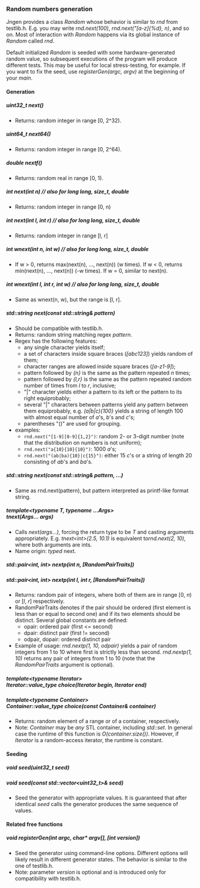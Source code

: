 ### Random numbers generation

Jngen provides a class *Random* whose behavior is similar to *rnd* from testlib.h. E.g. you may write *rnd.next(100)*, *rnd.next("[a-z]{%d}, n)*, and so on.  Most of interaction with *Random* happens via its global instance of *Random* called *rnd*.

Default initialized *Random* is seeded with some hardware-generated random value, so subsequent executions of the program will produce different tests. This may be useful for local stress-testing, for example. If you want to fix the seed, use *registerGen(argc, argv)* at the beginning of your *main*.

#### Generation

##### uint32_t next()
* Returns: random integer in range [0, 2^32).
##### uint64_t next64()
* Returns: random integer in range [0, 2^64).
##### double nextf()
* Returns: random real in range [0, 1).
##### int next(int n) // also for long long, size\_t, double
* Returns: random integer in range [0, n)
##### int next(int l, int r) // also for long long, size\_t, double
* Returns: random integer in range [l, r]
##### int wnext(int n, int w) // also for long long, size\_t, double
* If w > 0, returns max(next(n), ..., next(n)) (w times). If w < 0, returns min(next(n), ..., next(n)) (-w times). If w = 0, similar to next(n).
##### int wnext(int l, int r, int w) // also for long long, size\_t, double
* Same as wnext(n, w), but the range is [l, r].
##### std::string next(const std::string& pattern)
* Should be compatible with testlib.h.
* Returns: random string matching regex *pattern*.
* Regex has the following features:
    * any single character yields itself;
    * a set of characters inside square braces (*[abc123]*) yields random of them;
    * character ranges are allowed inside square braces (*[a-z1-9]*);
    * pattern followed by *{n}* is the same as the pattern repeated *n* times;
    * pattern followed by *{l,r}* is the same as the pattern repeated random number of times from *l* to *r*, inclusive;
    * "|" character yields either a pattern to its left or the pattern to its right equiprobably;
    * several "|" characters between patterns yield any pattern between them equiprobably, e.g. *(a|b|c){100}* yields a string of length 100 with almost equal number of *a*'s, *b*'s and *c*'s;
    * parentheses "()" are used for grouping.
* examples:
    * `rnd.next("[1-9][0-9]{1,2}")`:  random 2- or 3-digit number (note that the distribution on numbers is not uniform);
    * `rnd.next("a{10}{10}{10}")`: 1000 *a*'s;
    * `rnd.next("(ab|ba){10}|c{15}")`: either 15 *c*'s or a string of length 20 consisting of *ab*'s and *ba*'s.
##### std::string next(const std::string& pattern, ...)
* Same as rnd.next(pattern), but pattern interpreted as printf-like format string.
##### template&lt;typename T, typename ...Args> <br> tnext(Args... args)
* Calls *next(args...)*, forcing the return type to be *T* and casting arguments appropriately. E.g. *tnext&lt;int>(2.5, 10.1)* is equivalent to*rnd.next(2, 10)*, where both arguments are ints.
* Name origin: *typed* next.
##### std::pair&lt;int, int> nextp(int n, [RandomPairTraits])
##### std::pair&lt;int, int> nextp(int l, int r, [RandomPairTraits])
* Returns: random pair of integers, where both of them are in range [0, *n*) or [*l*, *r*] respectively. 
* RandomPairTraits denotes if the pair should be ordered (first element is less than or equal to second one) and if its two elements should be distinct. Several global constants are defined:
    * opair: ordered pair (first <= second)
    * dpair: distinct pair (first != second)
    * odpair, dopair: ordered distinct pair
* Example of usage:  *rnd.nextp(1, 10, odpair)* yields a pair of random integers from 1 to 10 where first is strictly less than second. *rnd.nextp(1, 10)* returns any pair of integers from 1 to 10 (note that the *RandomPairTraits* argument is optional).
##### template&lt;typename Iterator> <br> Iterator::value_type choice(Iterator begin, Iterator end)
##### template&lt;typename Container> <br> Container::value_type choice(const Container& container)
* Returns: random element of a range or of a container, respectively.
* Note: *Container* may be *any* STL container, including *std::set*. In general case the runtime of this function is *O(container.size())*. However, if *Iterator* is a random-access iterator, the runtime is constant.

#### Seeding
##### void seed(uint32_t seed)
##### void seed(const std::vector&lt;uint32_t>& seed)
* Seed the generator with appropriate values. It is guaranteed that after identical *seed* calls the generator produces the same sequence of values.

#### Related free functions
##### void registerGen(int argc, char* argv[], [int version])
* Seed the generator using command-line options. Different options will likely result in different generator states. The behavior is similar to the one of testlib.h.
* Note: parameter *version* is optional and is introduced only for compatibility with testlib.h.
